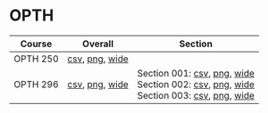 # OPTH

| Course | Overall | Section |
| ------ | ------- | ------- |
| OPTH 250 | [csv](https://github.com/UCSD-Historical-Enrollment-Data/2023Fall/blob/main/overall/OPTH%20250.csv), [png](https://raw.githubusercontent.com/UCSD-Historical-Enrollment-Data/2023Fall/main/plot_overall/OPTH%20250.png), [wide](https://raw.githubusercontent.com/UCSD-Historical-Enrollment-Data/2023Fall/main/plot_overall_wide/OPTH%20250.png) |  |
| OPTH 296 | [csv](https://github.com/UCSD-Historical-Enrollment-Data/2023Fall/blob/main/overall/OPTH%20296.csv), [png](https://raw.githubusercontent.com/UCSD-Historical-Enrollment-Data/2023Fall/main/plot_overall/OPTH%20296.png), [wide](https://raw.githubusercontent.com/UCSD-Historical-Enrollment-Data/2023Fall/main/plot_overall_wide/OPTH%20296.png) | Section 001: [csv](https://github.com/UCSD-Historical-Enrollment-Data/2023Fall/blob/main/section/OPTH%20296_001.csv), [png](https://raw.githubusercontent.com/UCSD-Historical-Enrollment-Data/2023Fall/main/plot_section/OPTH%20296_001.png), [wide](https://raw.githubusercontent.com/UCSD-Historical-Enrollment-Data/2023Fall/main/plot_section_wide/OPTH%20296_001.png)<br>Section 002: [csv](https://github.com/UCSD-Historical-Enrollment-Data/2023Fall/blob/main/section/OPTH%20296_002.csv), [png](https://raw.githubusercontent.com/UCSD-Historical-Enrollment-Data/2023Fall/main/plot_section/OPTH%20296_002.png), [wide](https://raw.githubusercontent.com/UCSD-Historical-Enrollment-Data/2023Fall/main/plot_section_wide/OPTH%20296_002.png)<br>Section 003: [csv](https://github.com/UCSD-Historical-Enrollment-Data/2023Fall/blob/main/section/OPTH%20296_003.csv), [png](https://raw.githubusercontent.com/UCSD-Historical-Enrollment-Data/2023Fall/main/plot_section/OPTH%20296_003.png), [wide](https://raw.githubusercontent.com/UCSD-Historical-Enrollment-Data/2023Fall/main/plot_section_wide/OPTH%20296_003.png) |
